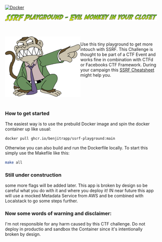 [![Docker](https://github.com/BenjiTrapp/ssrf-playground/actions/workflows/docker-publish.yml/badge.svg)](https://github.com/BenjiTrapp/ssrf-playground/actions/workflows/docker-publish.yml)

![](www/static/tag.png)

<br><br>
<img height="200" align="left" src="www/static/evilmonkey.png" > <br>Use this tiny playground to get more intouch with SSRF. This Challenge is thought to be part of a CTF Event and works fine in combination with CTFd or Facebooks CTF Framework. During your campaign this [SSRF Cheatsheet](https://cheatsheetseries.owasp.org/cheatsheets/Server_Side_Request_Forgery_Prevention_Cheat_Sheet.html) might help you.
<br><br>
<br><br>
<br><br>

### How to get started
The easiest way is to use the prebuild Docker image and spin the docker container up like usual: 

```bash
docker pull ghcr.io/benjitrapp/ssrf-playground:main
```

Otherwise you can also build and run the Dockerfile locally. To start this simply use the Makefile like this:

```bash
make all
```

### Still under construction

some more flags will be added later. This app is broken by design so be careful what you do with it and where you deploy it! IN near future this app will use a mocked Metadata Service from AWS and be combined with Localstack to go some steps further.

### Now some words of warning and disclaimer: 
I'm not responsible for any harm caused by this CTF challenge. Do not deploy in productio and sandbox the Container since it's intentionally broken by design. 
